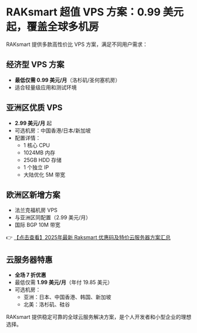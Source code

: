 # RAKsmart 超值 VPS 方案：0.99 美元起，覆盖全球多机房

RAKsmart 提供多款高性价比 VPS 方案，满足不同用户需求：

## 经济型 VPS 方案
- **最低仅需 0.99 美元/月**（洛杉矶/圣何塞机房）
- 适合轻量级应用和测试环境

## 亚洲区优质 VPS
- **2.99 美元/月** 起
- 可选机房：中国香港/日本/新加坡
- 配置详情：
  - 1 核心 CPU
  - 1024MB 内存
  - 25GB HDD 存储
  - 1 个独立 IP
  - 大陆优化 5M 带宽

## 欧洲区新增方案
- 法兰克福机房 VPS
- 与亚洲区同配置（2.99 美元/月）
- 国际 BGP 10M 带宽

👉 [【点击查看】2025年最新 Raksmart 优惠码及特价云服务器方案汇总](https://bit.ly/raksmart)

## 云服务器特惠
- **全场 7 折优惠**
- 最低仅需 **1.99 美元/月**（年付 19.85 美元）
- 可选机房：
  - 亚洲：日本、中国香港、韩国、新加坡
  - 北美：洛杉矶、硅谷

RAKsmart 提供稳定可靠的全球云服务解决方案，是个人开发者和小型企业的理想选择。